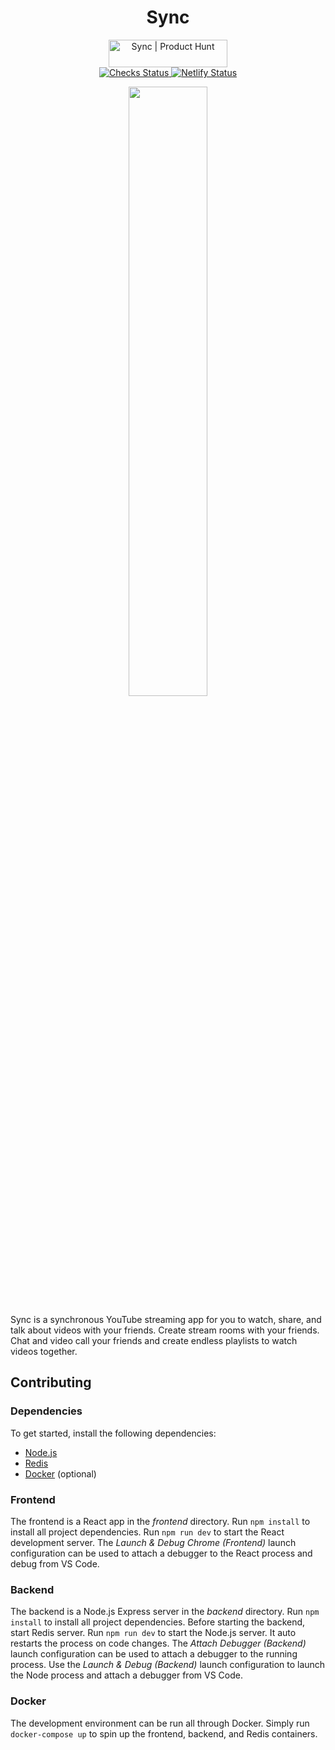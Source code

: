 <h1 align="center">Sync</h1>

<p align="center">
  <a href="https://www.producthunt.com/posts/sync-4?utm_source=badge-featured&utm_medium=badge&utm_souce=badge-sync-4" target="_blank">
    <img src="https://api.producthunt.com/widgets/embed-image/v1/featured.svg?post_id=272894&theme=dark" alt="Sync | Product Hunt" style="width: 190px; height: 44px;" width="190" height="44" />
  </a>
  <br>
  <a href="https://github.com/ubclaunchpad/sync/actions?workflow=Checks">
    <img src="https://github.com/ubclaunchpad/sync/workflows/Checks/badge.svg"
      alt="Checks Status" />
  </a>
  <a href="https://app.netlify.com/sites/ubclaunchpad-sync/deploys">
    <img src="https://api.netlify.com/api/v1/badges/d9fa8627-6e3d-4ab9-91ac-859bdb63f5b8/deploy-status"
      alt="Netlify Status" />
  </a>
</p>
<p align="center">
  <a href="https://youtu.be/Y143tZxDp2A">
    <img width="50%" src="https://raw.githubusercontent.com/ubclaunchpad/sync/master/.static/banner.png" />
  </a>
</p>

Sync is a synchronous YouTube streaming app for you to watch, share, and talk about videos with your friends. Create stream rooms with your friends. Chat and video call your friends and create endless playlists to watch videos together.

## Contributing

### Dependencies
To get started, install the following dependencies: 
- [Node.js](https://nodejs.org/)
- [Redis](https://redis.io/)
- [Docker](https://www.docker.com/) (optional)

### Frontend
The frontend is a React app in the *frontend* directory. Run `npm install` to install all project dependencies. Run `npm run dev` to start the React development server. The *Launch & Debug Chrome (Frontend)* launch configuration can be used to attach a debugger to the React process and debug from VS Code.

### Backend
The backend is a Node.js Express server in the *backend* directory. Run `npm install` to install all project dependencies. Before starting the backend, start Redis server. Run `npm run dev` to start the Node.js server. It auto restarts the process on code changes. The *Attach Debugger (Backend)* launch configuration can be used to attach a debugger to the running process. Use the *Launch & Debug (Backend)* launch configuration to launch the Node process and attach a debugger from VS Code.
 
### Docker
The development environment can be run all through Docker. Simply run `docker-compose up` to spin up the frontend, backend, and Redis containers.
